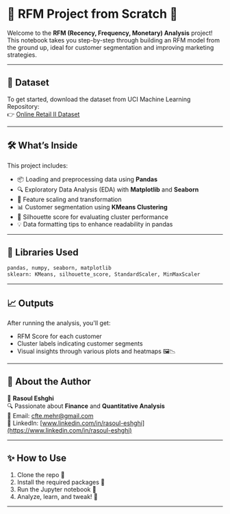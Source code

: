 # 🧠 RFM Project from Scratch 🚀

Welcome to the **RFM (Recency, Frequency, Monetary) Analysis** project! This notebook takes you step-by-step through building an RFM model from the ground up, ideal for customer segmentation and improving marketing strategies.

---

## 📁 Dataset

To get started, download the dataset from UCI Machine Learning Repository:  
👉 [Online Retail II Dataset](https://archive.ics.uci.edu/dataset/502/online+retail+ii)

---

## 🛠️ What’s Inside

This project includes:
- 📦 Loading and preprocessing data using **Pandas**
- 🔍 Exploratory Data Analysis (EDA) with **Matplotlib** and **Seaborn**
- 🧮 Feature scaling and transformation
- 📊 Customer segmentation using **KMeans Clustering**
- 🌟 Silhouette score for evaluating cluster performance
- 💡 Data formatting tips to enhance readability in pandas

---

## 🔧 Libraries Used

```python
pandas, numpy, seaborn, matplotlib
sklearn: KMeans, silhouette_score, StandardScaler, MinMaxScaler
```

---

## 📈 Outputs

After running the analysis, you'll get:
- RFM Score for each customer
- Cluster labels indicating customer segments
- Visual insights through various plots and heatmaps 🖼️📉

---

## 💬 About the Author

👤 **Rasoul Eshghi**  
🔍 Passionate about **Finance** and **Quantitative Analysis**  
📧 Email: [cfte.mehr@gmail.com](mailto:cfte.mehr@gmail.com)  
💼 LinkedIn: [www.linkedin.com/in/rasoul-eshghi](https://www.linkedin.com/in/rasoul-eshghi)

---

## ✨ How to Use

1. Clone the repo 📂
2. Install the required packages 🧪
3. Run the Jupyter notebook 🚀
4. Analyze, learn, and tweak! 🎨

---

